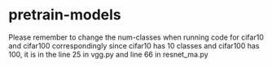 # pretrain-models
Please remember to change the num-classes when running code for cifar10 and cifar100 correspondingly since cifar10 has 10 classes and cifar100 has 100, it is in the line 25 in vgg.py and line 66 in resnet_ma.py
